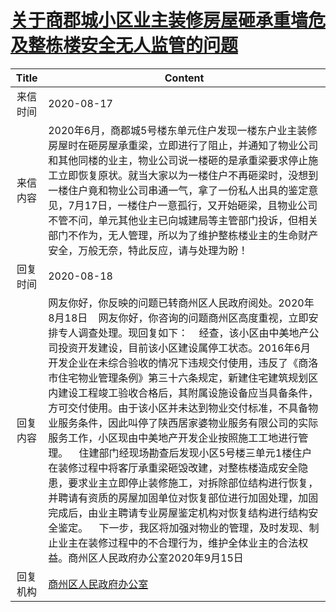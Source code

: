# <a href="http://www.shangluo.gov.cn/zmhd/ldxxxx.jsp?urltype=leadermail.LeaderMailContentUrl&wbtreeid=1112&leadermailid=6331">关于商郡城小区业主装修房屋砸承重墙危及整栋楼安全无人监管的问题</a>
| Title |                                                                                                                                                                                                                                                    Content                                                                                                                                                                                                                                                    |
|:-----:|---------------------------------------------------------------------------------------------------------------------------------------------------------------------------------------------------------------------------------------------------------------------------------------------------------------------------------------------------------------------------------------------------------------------------------------------------------------------------------------------------------------|
| 来信时间  | 2020-08-17                                                                                                                                                                                                                                                                                                                                                                                                                                                                                                    |
| 来信内容  | 2020年6月，商郡城5号楼东单元住户发现一楼东户业主装修房屋时在砸房屋承重梁，立即进行了阻止，并通知了物业公司和其他同楼的业主，物业公司说一楼砸的是承重梁要求停止施工立即恢复原状。就当大家以为一楼住户不再砸梁时，没想到一楼住户竟和物业公司串通一气，拿了一份私人出具的鉴定意见，7月17日，一楼住户一意孤行，又开始砸梁，且物业公司不管不问，单元其他业主已向城建局等主管部门投诉，但相关部门不作为，无人管理，所以为了维护整栋楼业主的生命财产安全，万般无奈，特此反应，请与处理为盼！                                                                                                                                                                                                                                                               |
| 回复时间  | 2020-08-18                                                                                                                                                                                                                                                                                                                                                                                                                                                                                                    |
| 回复内容  | 网友你好，你反映的问题已转商州区人民政府阅处。2020年8月18日    网友你好，你咨询的问题商州区高度重视，立即安排专人调查处理。现回复如下：    经查，该小区由中美地产公司投资开发建设，目前该小区建设属停工状态。2016年6月开发企业在未综合验收的情况下违规交付使用，违反了《商洛市住宅物业管理条例》第三十六条规定，新建住宅建筑规划区内建设工程竣工验收合格后，其附属设施设备应当具备条件，方可交付使用。由于该小区并未达到物业交付标准，不具备物业服务条件，因此叫停了陕西居家婆物业服务有限公司的实际服务工作，小区现由中美地产开发企业按照施工工地进行管理。    住建部门经现场勘查后发现小区5号楼三单元1楼住户在装修过程中将客厅承重梁砸毁改建，对整栋楼造成安全隐患，要求业主立即停止装修施工，对拆除部位结构进行恢复，并聘请有资质的房屋加固单位对恢复部位进行加固处理，加固完成后，由业主聘请专业房屋鉴定机构对恢复结构进行结构安全鉴定。    下一步，我区将加强对物业的管理，及时发现、制止业主在装修过程中的不合理行为，维护全体业主的合法权益。商州区人民政府办公室2020年9月15日 |
| 回复机构  | <a href="../../category/agencies/商州区人民政府办公室.md">商州区人民政府办公室</a>                                                                                                                                                                                                                                                                                                                                                                                                                                                |